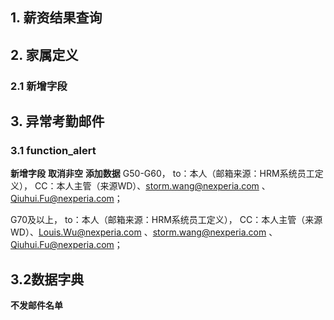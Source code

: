 ## 1. 薪资结果查询
## 2. 家属定义
### 2.1 新增字段
## 3. 异常考勤邮件
### 3.1 function_alert
**新增字段**
**取消非空**
**添加数据**
G50-G60，
to：本人（邮箱来源：HRM系统员工定义），
CC：本人主管（来源WD）、[storm.wang@nexperia.com](mailto:storm.wang@nexperia.com "mailto:storm.wang@nexperia.com") 、[Qiuhui.Fu@nexperia.com](mailto:stefanie.wan@nexperia.com "mailto:stefanie.wan@nexperia.com")；

G70及以上，
to：本人（邮箱来源：HRM系统员工定义），
CC：本人主管（来源WD）、[Louis.Wu@nexperia.com](mailto:Louis.Wu@nexperia.com "mailto:louis.wu@nexperia.com") 、storm.wang@nexperia.com 、[Qiuhui.Fu@nexperia.com](mailto:stefanie.wan@nexperia.com "mailto:stefanie.wan@nexperia.com")；
## 3.2数据字典
**不发邮件名单**